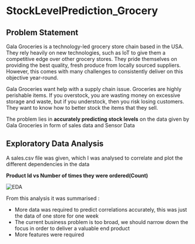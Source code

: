# StockLevelPrediction_Grocery

## Problem Statement 

Gala Groceries is a technology-led grocery store chain based in the USA. They rely heavily on new technologies, such as IoT to give them a competitive edge over other grocery stores. 
They pride themselves on providing the best quality, fresh produce from locally sourced suppliers. However, this comes with many challenges to consistently deliver on this objective year-round.

Gala Groceries want help with a supply chain issue. Groceries are highly perishable items. If you overstock, you are wasting money on excessive storage and waste, but if you understock, then you risk losing customers. They want to know how to better stock the items that they sell.

The problem lies in **accurately predicting stock levels** on the data given by Gala Groceries in form of sales data and Sensor Data

## Exploratory Data Analysis

A sales.csv file was given, which I was analysed to correlate and plot the different dependencies in the data

**Product Id vs  Number of times they were ordered(Count)**

![EDA](https://user-images.githubusercontent.com/112633183/225096256-241a3742-c65d-4dd9-ad8b-cea794f8d9ad.PNG)

From this analysis it was summarised :
- More data was required to predict correlations accurately, this was just the data of one store for one week
- The current business problem is too broad, we should narrow down the focus in order to deliver a valuable end product
- More features were required
